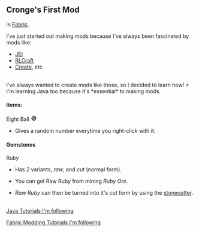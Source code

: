 ## Cronge's First Mod

in [Fabric](https://fabricmc.net).

I've just started out making mods because I've always been fascinated by mods like:
- [JEI](https://www.curseforge.com/minecraft/mc-mods/jei) 
- [RLCraft](https://www.curseforge.com/minecraft/modpacks/rlcraft)
- [Create](https://www.curseforge.com/minecraft/mc-mods/create), etc
<br/>
I've always wanted to create mods like those, so I decided to learn how!
> I'm learning Java too because it's *essential* to making mods.

<br/>

#### Items:

Eight Ball ![Eight Ball](https://github.com/Cronge/CrongesFirstMod-1.19/blob/main/src/main/resources/assets/crongesfirstmod/textures/item/eight_ball.png)
- Gives a random number everytime you right-click with it.

#### Gemstones

Ruby
- Has *2* variants, *raw*, and *cut* (normal form).

- You can get Raw Ruby from mining *Ruby Ore*.
- *Raw Ruby*  can then be turned into it's  *cut*  form by using the [stonecutter](https://minecraft.fandom.com/wiki/Stonecutter?so=search).


<br/> [Java Tutorials I'm following](https://www.youtube.com/watch?v=oBwPZRk6-SE&list=PLKGarocXCE1FeXvEogpjz4SvHxF_FJRO6)

[Fabric Modding Tutorials I'm following](https://www.youtube.com/watch?v=RSqSZoJQXvg&list=PLKGarocXCE1EeLZggaXPJaARxnAbUD8Y_)


